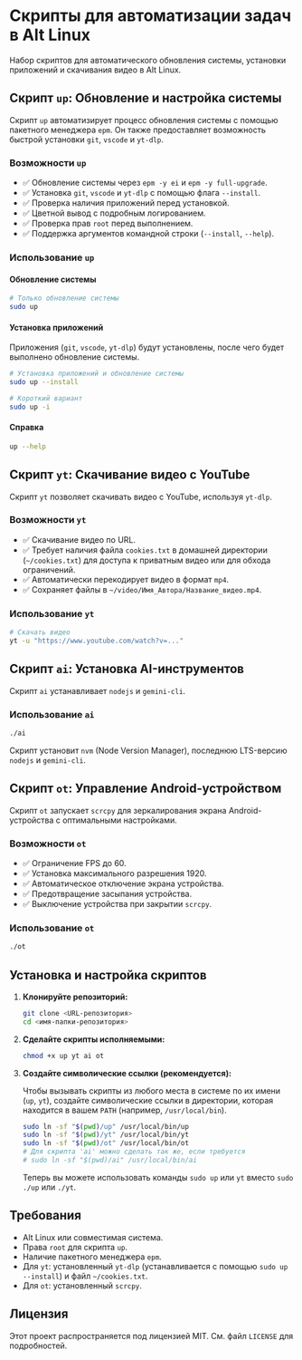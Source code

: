 # Скрипты для автоматизации задач в Alt Linux

Набор скриптов для автоматического обновления системы, установки приложений и скачивания видео в Alt Linux.

## Скрипт `up`: Обновление и настройка системы

Скрипт `up` автоматизирует процесс обновления системы с помощью пакетного менеджера `epm`. Он также предоставляет возможность быстрой установки `git`, `vscode` и `yt-dlp`.

### Возможности `up`

- ✅ Обновление системы через `epm -y ei` и `epm -y full-upgrade`.
- ✅ Установка `git`, `vscode` и `yt-dlp` с помощью флага `--install`.
- ✅ Проверка наличия приложений перед установкой.
- ✅ Цветной вывод с подробным логированием.
- ✅ Проверка прав `root` перед выполнением.
- ✅ Поддержка аргументов командной строки (`--install`, `--help`).

### Использование `up`

#### Обновление системы
```bash
# Только обновление системы
sudo up
```

#### Установка приложений
Приложения (`git`, `vscode`, `yt-dlp`) будут установлены, после чего будет выполнено обновление системы.
```bash
# Установка приложений и обновление системы
sudo up --install

# Короткий вариант
sudo up -i
```

#### Справка
```bash
up --help
```

## Скрипт `yt`: Скачивание видео с YouTube

Скрипт `yt` позволяет скачивать видео с YouTube, используя `yt-dlp`.

### Возможности `yt`

- ✅ Скачивание видео по URL.
- ✅ Требует наличия файла `cookies.txt` в домашней директории (`~/cookies.txt`) для доступа к приватным видео или для обхода ограничений.
- ✅ Автоматически перекодирует видео в формат `mp4`.
- ✅ Сохраняет файлы в `~/video/Имя_Автора/Название_видео.mp4`.

### Использование `yt`

```bash
# Скачать видео
yt -u "https://www.youtube.com/watch?v=..."
```

## Скрипт `ai`: Установка AI-инструментов

Скрипт `ai` устанавливает `nodejs` и `gemini-cli`.

### Использование `ai`

```bash
./ai
```
Скрипт установит `nvm` (Node Version Manager), последнюю LTS-версию `nodejs` и `gemini-cli`.

## Скрипт `ot`: Управление Android-устройством

Скрипт `ot` запускает `scrcpy` для зеркалирования экрана Android-устройства с оптимальными настройками.

### Возможности `ot`

- ✅ Ограничение FPS до 60.
- ✅ Установка максимального разрешения 1920.
- ✅ Автоматическое отключение экрана устройства.
- ✅ Предотвращение засыпания устройства.
- ✅ Выключение устройства при закрытии `scrcpy`.

### Использование `ot`

```bash
./ot
```

## Установка и настройка скриптов

1.  **Клонируйте репозиторий:**
    ```bash
    git clone <URL-репозитория>
    cd <имя-папки-репозитория>
    ```

2.  **Сделайте скрипты исполняемыми:**
    ```bash
    chmod +x up yt ai ot
    ```

3.  **Создайте символические ссылки (рекомендуется):**

    Чтобы вызывать скрипты из любого места в системе по их имени (`up`, `yt`), создайте символические ссылки в директории, которая находится в вашем `PATH` (например, `/usr/local/bin`).

    ```bash
    sudo ln -sf "$(pwd)/up" /usr/local/bin/up
    sudo ln -sf "$(pwd)/yt" /usr/local/bin/yt
    sudo ln -sf "$(pwd)/ot" /usr/local/bin/ot
    # Для скрипта 'ai' можно сделать так же, если требуется
    # sudo ln -sf "$(pwd)/ai" /usr/local/bin/ai
    ```
    Теперь вы можете использовать команды `sudo up` или `yt` вместо `sudo ./up` или `./yt`.

## Требования

- Alt Linux или совместимая система.
- Права `root` для скрипта `up`.
- Наличие пакетного менеджера `epm`.
- Для `yt`: установленный `yt-dlp` (устанавливается с помощью `sudo up --install`) и файл `~/cookies.txt`.
- Для `ot`: установленный `scrcpy`.

## Лицензия

Этот проект распространяется под лицензией MIT. См. файл `LICENSE` для подробностей.
